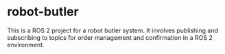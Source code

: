 # robot-butler
This is a ROS 2 project for a robot butler system. It involves publishing and subscribing to topics for order management and confirmation in a ROS 2 environment.
